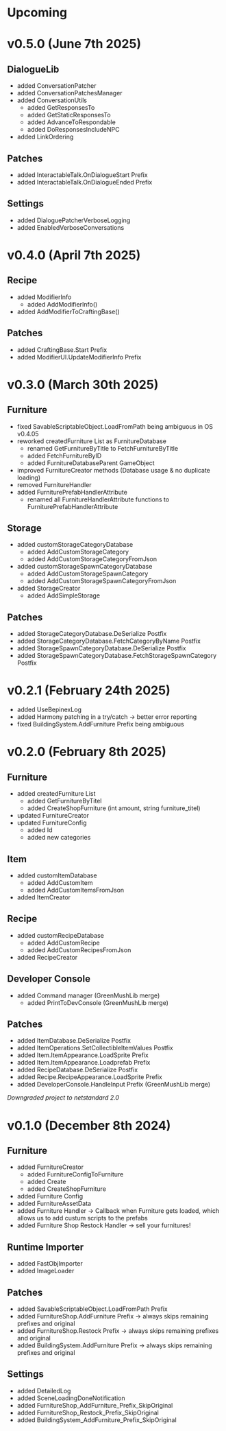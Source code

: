 # Upcoming
# v0.5.0 (June 7th 2025)
## DialogueLib 
- added ConversationPatcher
- added ConversationPatchesManager
- added ConversationUtils
  - added GetResponsesTo
  - added GetStaticResponsesTo
  - added AdvanceToRespondable
  - added DoResponsesIncludeNPC
- added LinkOrdering

## Patches
- added InteractableTalk.OnDialogueStart Prefix
- added InteractableTalk.OnDialogueEnded Prefix

## Settings
- added DialoguePatcherVerboseLogging
- added EnabledVerboseConversations

# v0.4.0 (April 7th 2025)
## Recipe
- added ModifierInfo
  - added AddModifierInfo()
- added AddModifierToCraftingBase()

## Patches
- added CraftingBase.Start Prefix
- added ModifierUI.UpdateModifierInfo Prefix

# v0.3.0 (March 30th 2025)
## Furniture
- fixed SavableScriptableObject.LoadFromPath being ambiguous in OS v0.4.05
- reworked createdFurniture List as FurnitureDatabase
  - renamed GetFurnitureByTitle to FetchFurnitureByTitle
  - added FetchFurnitureByID
  - added FurnitureDatabaseParent GameObject
- improved FurnitureCreator methods (Database usage & no duplicate loading)
- removed FurnitureHandler
- added FurniturePrefabHandlerAttribute
  - renamed all FurnitureHandlerAttribute functions to FurniturePrefabHandlerAttribute

## Storage
- added customStorageCategoryDatabase
  - added AddCustomStorageCategory
  - added AddCustomStorageCategoryFromJson
- added customStorageSpawnCategoryDatabase
  - added AddCustomStorageSpawnCategory
  - added AddCustomStorageSpawnCategoryFromJson
- added StorageCreator
  - added AddSimpleStorage

## Patches
- added StorageCategoryDatabase.DeSerialize Postfix
- added StorageCategoryDatabase.FetchCategoryByName Postfix
- added StorageSpawnCategoryDatabase.DeSerialize Postfix
- added StorageSpawnCategoryDatabase.FetchStorageSpawnCategory Postfix

# v0.2.1 (February 24th 2025)
- added UseBepinexLog
- added Harmony patching in a try/catch -> better error reporting
- fixed BuildingSystem.AddFurniture Prefix being ambiguous

# v0.2.0 (February 8th 2025)
## Furniture
- added createdFurniture List
  - added GetFurnitureByTitel
  - added CreateShopFurniture (int amount, string furniture_titel)
- updated FurnitureCreator
- updated FurnitureConfig
  - added Id
  - added new categories
## Item
- added customItemDatabase
  - added AddCustomItem
  - added AddCustomItemsFromJson
- added ItemCreator
## Recipe
- added customRecipeDatabase
  - added AddCustomRecipe
  - added AddCustomRecipesFromJson
- added RecipeCreator
## Developer Console
- added Command manager (GreenMushLib merge)
  - added PrintToDevConsole (GreenMushLib merge)
## Patches
- added ItemDatabase.DeSerialize Postfix
- added ItemOperations.SetCollectibleItemValues Postfix
- added Item.ItemAppearance.LoadSprite Prefix
- added Item.ItemAppearance.Loadprefab Prefix
- added RecipeDatabase.DeSerialize Postfix
- added Recipe.RecipeAppearance.LoadSprite Prefix
- added DeveloperConsole.HandleInput Prefix (GreenMushLib merge)

*Downgraded project to netstandard 2.0*
# v0.1.0 (December 8th 2024)
## Furniture
- added FurnitureCreator
  - added FurnitureConfigToFurniture
  - added Create
  - added CreateShopFurniture
- added Furniture Config
- added FurnitureAssetData
- added Furniture Handler -> Callback when Furniture gets loaded, which allows us to add custum scripts to the prefabs
- added Furniture Shop Restock Handler -> sell your furnitures!
## Runtime Importer
- added FastObjImporter
- added ImageLoader
## Patches
- added SavableScriptableObject.LoadFromPath Prefix
- added FurnitureShop.AddFurniture Prefix -> always skips remaining prefixes and original
- added FurnitureShop.Restock Prefix -> always skips remaining prefixes and original
- added BuildingSystem.AddFurniture Prefix -> always skips remaining prefixes and original
## Settings
- added DetailedLog
- added SceneLoadingDoneNotification
- added FurnitureShop_AddFurniture_Prefix_SkipOriginal
- added FurnitureShop_Restock_Prefix_SkipOriginal
- added BuildingSystem_AddFurniture_Prefix_SkipOriginal
